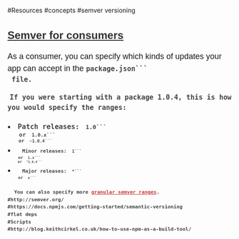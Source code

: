 #Resources
#concepts
#semver versioning
<h2 id="semver-for-consumers" class="deep-link" style="box-sizing: border-box; font-size: 24px; color: rgb(51, 51, 51); font-family: 'Source Sans Pro', 'Lucida Grande', sans-serif; line-height: normal;"><a href="https://docs.npmjs.com/getting-started/semantic-versioning#semver-for-consumers" style="box-sizing: border-box; color: rgb(51, 51, 51);">Semver for consumers</a></h2><p style="box-sizing: border-box; line-height: 1.5; font-family: 'Source Sans Pro', 'Lucida Grande', sans-serif; font-size: 18px;">As a consumer, you can specify which kinds of updates your app can accept in the<code style="box-sizing: border-box; color: rgb(68, 68, 68); margin: 0px 5px; font-weight: bold;">package.json```
&nbsp;file.<p style="box-sizing: border-box; line-height: 1.5; font-family: 'Source Sans Pro', 'Lucida Grande', sans-serif; font-size: 18px;">If you were starting with a package 1.0.4, this is how you would specify the ranges:<ul style="box-sizing: border-box; margin-bottom: 0px; margin-left: 0px; padding-left: 18px; font-family: 'Source Sans Pro', 'Lucida Grande', sans-serif; font-size: 18px; line-height: normal;"><li style="box-sizing: border-box; padding: 2px 0px;">Patch releases:&nbsp;<code style="box-sizing: border-box; color: rgb(68, 68, 68); margin: 0px 5px; font-weight: bold;">1.0```
&nbsp;or&nbsp;<code style="box-sizing: border-box; color: rgb(68, 68, 68); margin: 0px 5px; font-weight: bold;">1.0.x```
&nbsp;or&nbsp;<code style="box-sizing: border-box; color: rgb(68, 68, 68); margin: 0px 5px; font-weight: bold;">~1.0.4```
</li><li style="box-sizing: border-box; padding: 2px 0px;">Minor releases:&nbsp;<code style="box-sizing: border-box; color: rgb(68, 68, 68); margin: 0px 5px; font-weight: bold;">1```
&nbsp;or&nbsp;<code style="box-sizing: border-box; color: rgb(68, 68, 68); margin: 0px 5px; font-weight: bold;">1.x```
&nbsp;or&nbsp;<code style="box-sizing: border-box; color: rgb(68, 68, 68); margin: 0px 5px; font-weight: bold;">^1.0.4```
</li><li style="box-sizing: border-box; padding: 2px 0px;">Major releases:&nbsp;<code style="box-sizing: border-box; color: rgb(68, 68, 68); margin: 0px 5px; font-weight: bold;">*```
&nbsp;or&nbsp;<code style="box-sizing: border-box; color: rgb(68, 68, 68); margin: 0px 5px; font-weight: bold;">x```
</li></ul><p style="box-sizing: border-box; line-height: 1.5; font-family: 'Source Sans Pro', 'Lucida Grande', sans-serif; font-size: 18px;">You can also specify more&nbsp;<a href="https://docs.npmjs.com/misc/semver" style="box-sizing: border-box; color: rgb(203, 56, 55);">granular semver ranges</a>.
#http://semver.org/
#https://docs.npmjs.com/getting-started/semantic-versioning
#flat deps
#Scripts
#http://blog.keithcirkel.co.uk/how-to-use-npm-as-a-build-tool/
